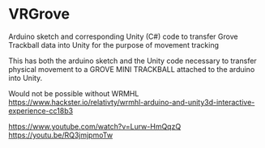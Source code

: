# VRGrove
Arduino sketch and corresponding Unity (C#) code to transfer Grove Trackball data into Unity for the purpose of movement tracking

This has both the arduino sketch and the Unity code necessary to transfer physical movement to a GROVE MINI TRACKBALL attached to the arduino into Unity.

Would not be possible without WRMHL
https://www.hackster.io/relativty/wrmhl-arduino-and-unity3d-interactive-experience-cc18b3

https://www.youtube.com/watch?v=Lurw-HmQqzQ
https://youtu.be/RQ3jmjpmoTw
